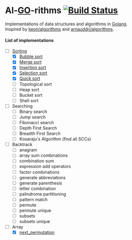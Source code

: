 # Al-[GO](https://golang.org/)-rithms [![Build Status](https://travis-ci.org/manparvesh/al-go-rithms.svg?branch=master)](https://travis-ci.org/manparvesh/al-go-rithms)
Implementations of data structures and algorithms in [Golang](https://golang.org/).  
Inspired by [keon/algorithms](https://github.com/keon/algorithms) and [arnauddri/algorithms](https://github.com/arnauddri/algorithms).

#### List of implementations
 - [ ] [Sorting](https://github.com/manparvesh/al-go-rithms/blob/master/sorting)
   - [x] [Bubble sort](https://github.com/manparvesh/al-go-rithms/blob/master/sorting/bubble)
   - [x] [Merge sort](https://github.com/manparvesh/al-go-rithms/blob/master/sorting/merge)
   - [x] [Insertion sort](https://github.com/manparvesh/al-go-rithms/blob/master/sorting/insertion)
   - [x] [Selection sort](https://github.com/manparvesh/al-go-rithms/blob/master/sorting/selection)
   - [x] [Quick sort](https://github.com/manparvesh/al-go-rithms/blob/master/sorting/quick)
   - [ ] Topological sort
   - [ ] Heap sort
   - [ ] Bucket sort
   - [ ] Shell sort
   
 - [ ] Searching
   - [ ] Binary search
   - [ ] Jump search
   - [ ] Fibonacci search
   - [ ] Depth First Search 
   - [ ] Breadth First Search
   - [ ] Kosaraju's Algorithm (find all SCCs)

 - [ ] Backtrack
   - [ ] anagram
   - [ ] array sum combinations
   - [ ] combination sum
   - [ ] expression add operators
   - [ ] factor combinations
   - [ ] generate abbreviations
   - [ ] generate parenthesis
   - [ ] letter combination
   - [ ] palindrome partitioning
   - [ ] pattern match
   - [ ] permute
   - [ ] permute unique
   - [ ] subsets
   - [ ] subsets unique

 - [ ] Array
   - [x] [next_permutation](https://github.com/manparvesh/al-go-rithms/blob/master/array/next_permutation)
